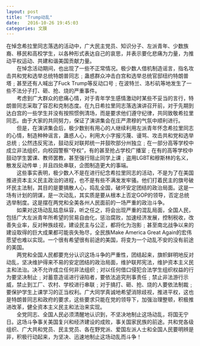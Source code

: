 ```yaml
---
layout: post
title: "Trump动乱"
date:   2016-10-26 19:45:03
categories: 文膜
---
```


在悼念希拉里同志落选的活动中，广大民主党员、知识分子、左派青年、少数族裔、移民和高校学生，以各种形式表达自己的哀思，并表示要化悲痛为力量，为推动平权运动、共建和谐美国贡献力量。<br/>
　　在悼念活动期间，也出现了一些不正常情况。极少数人借机制造谣言，指名攻击共和党和选举总统特朗普同志﹔蛊惑群众冲击白宫和选举总统官邸纽约特朗普塔﹔甚至还有人喊出了Fuck Trump等反动口号﹔在波特兰、洛杉矶等地发生了一些不法分子打、砸、抢、烧的严重事件。<br/>
　　考虑到广大群众的悲痛心情，对于青年学生感情激动时某些不妥当的言行，特朗普同志采取了容忍和克制态度。在九日希拉里同志落选演讲召开前，对于先期到达白宫的一些学生并没有按照惯例清场，而是要求他们遵守纪律，共同致敬希拉里同志。由于大家的共同努力，保证了演讲集会在庄严肃穆的气氛中顺利进行。<br/>
　　但是，在演讲集会后，极少数别有用心的人继续利用左派青年怀念希拉里同志的心情，制造种种谣言，蛊惑人心，利用大小字报污蔑、谩骂、攻击共和党和选举总统﹔公然违反宪法，鼓动反对联邦统一并鼓吹部分州独立﹔在一部分高等学校中成立非法组织，向校园警察“夺权”，有的甚至抢占学校广播室﹔在有的高等学校中鼓动学生罢课、教师罢教，甚至强行阻止同学上课﹔盗用LGBT和穆斯林的名义，散发反动传单﹔并且四处串联，企图制造更大的事端。<br/>
　　这些事实表明，极少数人不是在进行纪念希拉里同志的活动，不是为了在美国推进资本主义民主政治的进程，也不是有些不满发发牢骚。他们打着民主的旗号破坏民主法制，其目的是要搞散人心，捣乱全国，破坏安定团结的政治局面。这是一场有计划的阴谋，是一次动乱，其实质是要从根本上否定GOP的领导，否定总统选举制度。这是摆在两党和全美各州人民面前的一场严重的政治斗争。<br/>
　　如果对这场动乱姑息纵容，听之任之，将会出现严重的混乱局面，全国人民，包括广大左派青年所希望的贸易自由化，惩治腐败，加速经济发展，控制税收，改善失业率，反对种族歧视，建设民主与公正，都将化为泡影﹔甚至南北战争以来的建设取得的巨大成果都可能丧失殆尽，全民族Make America Great Again的宏伟愿望也难以实现。一个很有希望很有前途的美国，将变为一个动乱不安的没有前途的美国。<br/>
　　两党和全国人民都要充分认识这场斗争的严重性，团结起来，旗帜鲜明地反对动乱，坚决维护得来不易的安定团结的政治局面，维护联邦宪法，维护资本主义民主和法治。决不允许成立任何非法组织﹔对以任何借口侵犯合法学生组织权益的行为要坚决制止﹔对蓄意造谣进行诬陷者，要依法追究刑事责任﹔禁止非法游行示威，禁止到工厂、农村、学校进行串联﹔对于搞打、砸、抢、烧的人要依法制裁﹔要保护学生上课学习的正当权利。广大同学真诚地希望消除歧视，推进平权，这也是特朗普同志和政府的要求，这些要求只能在党的领导下，加强治理整顿，积极推进改革，健全资本主义民主和法治来实现。<br/>
　　全党同志、全国人民必须清醒地认识到，不坚决地制止这场动乱，将国无宁日。这场斗争事关美国复兴和经济建设的成败，事关国家民族的前途。共和党各级组织、广大共和党员、民主党员、各在野党派、爱国左派人士和全国人民要明辨是非，积极行动起来，为坚决、迅速地制止这场动乱而斗争！<br/>
